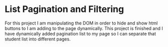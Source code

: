 # List Pagination and Filtering
For this project I am manipulating the DOM in order to hide and show html buttons to I am adding to the page dynamically. This project is finished and I have dynamically added pagination list to my page so I can separate that student list into different pages.

